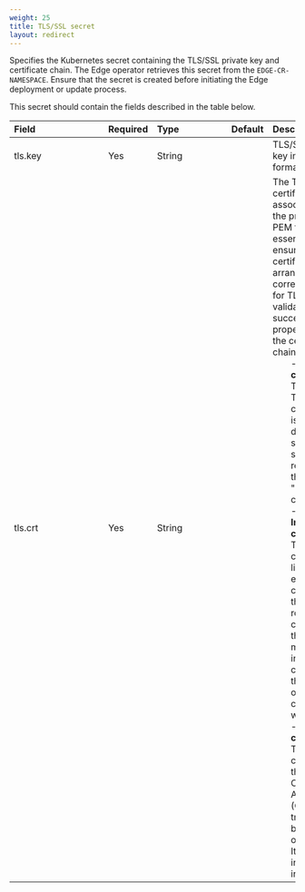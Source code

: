 ```yaml
---
weight: 25
title: TLS/SSL secret
layout: redirect
---
```


Specifies the Kubernetes secret containing the TLS/SSL private key and certificate chain. The Edge operator retrieves this secret from the `EDGE-CR-NAMESPACE`. Ensure that the secret is created before initiating the Edge deployment or update process.

This secret should contain the fields described in the table below.

|<div style="width:150px">Field</div>|Required|<div style="width:115px">Type</div>|Default|Description|
|:---|:---|:---|:---|:---|
|tls.key|Yes|String||TLS/SSL private key in the PEM format. 
|tls.crt|Yes|String||The TLS/SSL certificate chain associated with the private key in PEM format. It's essential to ensure the certificates are arranged in the correct sequence for TLS/SSL validation to succeed. The proper order of the certificate chain is:<p style="margin: 0; padding-left: 2em;">- **End-entity certificate:** This is the TLS/SSL certificate issued to your domain or server, sometimes referred to as the "leaf" or "server" certificate.</p><p style="margin: 0; padding-left: 2em;">- **Intermediate certificate(s):** These certificates link your end-entity certificate to the trusted root certificate. If there are multiple intermediate certificates, they must be ordered correctly as well.</p><p style="margin: 0; padding-left: 2em;">- **Root CA certificate:** This is the certificate for the Certificate Authority (CA) that is trusted by browsers and other clients. It's generally included last in the chain.</p>
